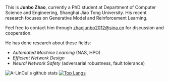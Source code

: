 This is **Junbo Zhao**, currently a PhD student at Department of Computer Science and Engineering, Shanghai Jiao Tong University. His recent research focuses on Generative Model and Reinforcement Learning.

Feel free to contact him through [zhaojunbo2012@sina.cn](zhaojunbo2012@sina.cn) for discussion and cooperation.

He has done research about these fields:
- *Automated Machine Learning* (NAS, HPO)
- *Efficient Network Design*
- *Neural Network Safety* (adversarial robustness, fault tolerance)

![A-LinCui's github stats](https://github-readme-stats.vercel.app/api?username=A-LinCui&count_private=true&show_icons=true&theme=highcontrast&line_height=21)
[![Top Langs](https://github-readme-stats.vercel.app/api/top-langs/?username=A-LinCui&count_private=true&layout=compact&theme=highcontrast&card_width=240)](https://github.com/anuraghazra/github-readme-stats)

<!--
**A-LinCui/A-LinCui** is a ✨ _special_ ✨ repository because its `README.md` (this file) appears on your GitHub profile.

Here are some ideas to get you started:

- 🔭 I’m currently working on ...
- 🌱 I’m currently learning ...
- 👯 I’m looking to collaborate on ...
- 🤔 I’m looking for help with ...
- 💬 Ask me about ...
- 📫 How to reach me: ...
- 😄 Pronouns: ...
- ⚡ Fun fact: ...


```
校园，一个角落，有一尊雕像 
老树的浓荫
几颗银杏 一抹红枫

深秋，夕阳会在这里停留
似乎在等候一个人
把他画进永恒

我们看见，一个少年跑进校园
穿着白衬衫
我们看见，一个女孩跑进校园
扎着马尾辫

我们看见年少的影子重重叠叠，潮涨潮落
我们看见青春的光景闪闪发光，踏浪而来
```
-->

